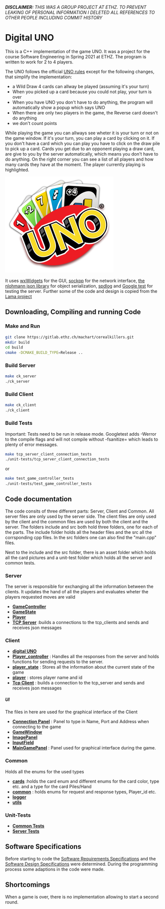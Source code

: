 ***DISCLAIMER:*** *THIS WAS A GROUP PROJECT AT ETHZ. TO PREVENT LEAKING OF PERSONAL INFORMATION I DELETED ALL REFERENCES TO OTHER PEOPLE INCLUDING COMMIT HISTORY*

# Digital UNO

This is a C++ implementation of the game UNO. It was a project for the course Software Engineering in Spring 2021 at ETHZ.
The program is written to work for 2 to 4 players.


The UNO follows the official [UNO rules](https://service.mattel.com/instruction_sheets/42001pr.pdf) except for the following changes, that simplify the implementation:
- a Wild Draw 4 cards can allway be played (assuming it's your turn)
- When you picked up a card because you could not play, your turn is over
- When you have UNO you don't have to do anything, the program will automatically show a popup which says UNO
- When there are only two players in the game, the Reverse card doesn't do anything
- we don't count points 
 
While playing the game you can allways see wheter it is your turn or not on the game window. If it's your turn, you can play a card by clicking on it. If you don't have a card which you can play you have to click on the draw pile to pick up a card. Cards you get due to an opponent playing a draw card, are give to you by the server automatically, which means you don't have to do anything.
On the right corner you can see a list of all players and how many cards they have at the moment. The player currently playing is highlighted.  


![UNO-logo](./assets/uno_logo.png?raw=true)

It uses [wxWidgets](https://www.wxwidgets.org/) for the GUI, [sockpp](https://github.com/fpagliughi/sockpp) for the network interface, [the nlohmann json library](https://github.com/nlohmann/json) for object serialization, [spdlog](https://github.com/gabime/spdlog) and [Google test](https://github.com/google/googletest) for testing the server.
Further some of the code and design is copied from the [Lama project](https://gitlab.ethz.ch/hraymond/cse-lama-example-project)

## Downloading, Compiling and running Code

### Make and Run
```bash
git clone https://gitlab.ethz.ch/machart/cerealkillers.git
mkdir build
cd build
cmake -DCMAKE_BUILD_TYPE=Release ..
```
### Build Server
```bash
make ck_server
./ck_server
```
### Build Client
```bash
make ck_client
./ck_client 
```

### Build Tests
Important: Tests need to be run in release mode. Googletest adds -Werror to the compile flags and will not compile without -fsanitize= which leads to plenty of error messages.
```bash
make tcp_server_client_connection_tests
./unit-tests/tcp_server_client_connection_tests
```
or
```bash
make test_game_controller_tests
./unit-tests/test_game_controller_tests
```

## Code documentation

The code consits of three different parts: Server, Client and Common. 
All server files are only used by the server side. The client files are only used by the client and the common files are used by both the client and the server.
The folders include and src both hold three folders, one for each of the parts. The include folder holds all the header files and the src all the corrsponding cpp files. In the src folders one can also find the "main.cpp" files.
 
Next to the include and the src folder, there is an asset folder which holds all the card pictures and a unit-test folder which holds all the server and common tests. 

### Server
The server is responsible for exchanging all the information between the clients. It updates the hand of all the players and evaluates wheter the players requested moves are valid

* __[GameController](./include/server/game_controlller.hpp)__
* __[GameState](./include/server/game_state.hpp)__
* __[Player](./include/server/player.hpp)__
* __[TCP Server](./include/server/tcp_server.hpp)__ :builds a connections to the tcp_clients and sends and receives json messages

### Client
* __[digital UNO](./include/client/digital_UNO.hpp)__
* __[Player_controller](./include/client/player_controller.hpp)__ : Handles all the responses from the server and holds functions for sending requests to the server. 
* __[player_state](./include/client/player_state.hpp)__ : Stores all the information about the current state of the game 
* __[player](./include/client/player.hpp)__ : stores player name and id
* __[Tcp Client](./include/client/tcp_client.hpp)__ : builds a connection to the tcp_server and sends and receives json messages

##### UI
The files in here are used for the graphical interface of the Client
* __[Connection Panel](./include/client/UI/ConnectionPanel.hpp)__ : Panel to type in Name, Port and Address when connecting to the game 
* __[GameWindow](./include/client/UI/GameWindow.hpp)__
* __[ImagePanel](./include/client/UI/ImagePanel.hpp)__ 
* __[InputField](./include/client/UI/InputField.hpp)__  
* __[MainGamePanel](./include/client/UI/MainGamePanel.hpp)__ : Panel used for graphical interface during the game.  

### Common
Holds all the enums for the used types
* __[cards](./include/common/cards.hpp)__ :holds the card enum and different enums for the card color, type etc. and a type for the card Piles/Hand
* __[common](./include/common/common.hpp)__ : holds enums for request and response types, Player_id etc.  
* __[logger](./include/common/logger.hpp)__
* __[utils](./include/common/logger.hpp)__

### Unit-Tests
* __[Common Tests](./unit-tests/commontest)__
* __[Server Tests](./unit-tests/servertest)__

## Software Specifications

Before starting to code the [Software Requirements Specifications](./doc/srs_digitalUno.pdf) and the [Software Design Specifications](./doc/sds_digitalUno.pdf) were determined. During the programming process some adaptions in the code were made.

## Shortcomings

When a game is over, there is no implementation allowing to start a second round.
